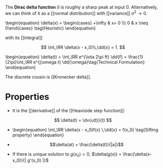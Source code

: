 The **Dirac delta function** $\delta$ is roughly a sharp peak at input 0. Alternatively, we can think of it as a [[normal distribution]] with [[variance]] $\sigma^2 \to 0$.

\begin{equation}
\delta(x) = \begin{cases} +\infty & x= 0 \\\\\ 0 & x \neq 0\end{cases} \tag{Heuristic}
\end{equation}


with its [[integral]]

$$
\int_\RR \delta(x - x_0)\\,\dd{x} = 1.
$$



\begin{equation}
\delta(t) = \int_\RR e^{\iota 2\pi ft} \dd{f} = \frac{1}{2\pi}\int_\RR e^{j\omega t} \dd{\omega}\tag{Technical Formulation}
\end{equation}


The discrete cousin is [[Kronecker delta]].


# Properties

* It is the [[derivative]] of the [[Heaviside step function]]:

$$
\delta(t) = \dv{u(t)}{t}
$$


* \begin{equation}
\int_\RR \delta(x - x_0)f(x) \\,\dd{x} = f(x_0) \tag{Sifting property}
\end{equation}


* $$\delta(at) = \frac{\delta(t)}{|a|}$$
* If there is unique solution to $g(x_0) = 0$, $\delta(g(x)) = \frac{\delta(x-x_0)}{| g'(x_0) |}$